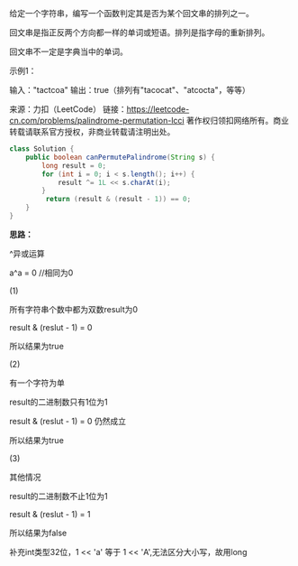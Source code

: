 给定一个字符串，编写一个函数判定其是否为某个回文串的排列之一。

回文串是指正反两个方向都一样的单词或短语。排列是指字母的重新排列。

回文串不一定是字典当中的单词。

 

示例1：

输入："tactcoa"
输出：true（排列有"tacocat"、"atcocta"，等等）

来源：力扣（LeetCode）
链接：https://leetcode-cn.com/problems/palindrome-permutation-lcci
著作权归领扣网络所有。商业转载请联系官方授权，非商业转载请注明出处。



```java
class Solution {
    public boolean canPermutePalindrome(String s) {
        long result = 0;
        for (int i = 0; i < s.length(); i++) {
            result ^= 1L << s.charAt(i);
        }
         return (result & (result - 1)) == 0;
    }
}
```

**思路：**

^异或运算

a^a = 0 //相同为0

(1)

所有字符串个数中都为双数result为0

result & (reslut - 1) = 0

所以结果为true



(2)

有一个字符为单

result的二进制数只有1位为1

result & (reslut - 1) = 0 仍然成立

所以结果为true



(3)

其他情况

result的二进制数不止1位为1

result & (reslut - 1) = 1

所以结果为false



补充int类型32位，1 << 'a' 等于 1 << 'A',无法区分大小写，故用long